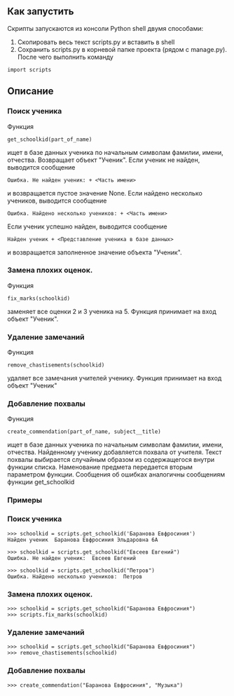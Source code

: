 ## Как запустить
Скрипты запускаются из консоли Python shell двумя способами:
1. Скопировать весь текст scripts.py и вставить в shell
2. Сохранить scripts.py в корневой папке проекта (рядом с manage.py). После чего выполнить команду
```
import scripts
```
## Описание
### Поиск ученика
Функция
```
get_schoolkid(part_of_name)
```
ищет в базе данных ученика по начальным символам фамилии, имени, отчества. Возвращает объект "Ученик".
Если ученик не найден, выводится сообщение 
```
Ошибка. Не найден ученик: + <Часть имени>
```
и возвращается пустое значение None.
Если найдено несколько учеников, выводится сообщение 
```
Ошибка. Найдено несколько учеников: + <Часть имени>
```
Если ученик успешно найден, выводится сообщение 
```
Найден ученик + <Представление ученика в базе данных>
```
и возвращается заполненное значение объекта "Ученик".
### Замена плохих оценок.
Функция
```
fix_marks(schoolkid)
```
заменяет все оценки 2 и 3 ученика на 5. Функция принимает на вход объект "Ученик".

### Удаление замечаний
Функция
```
remove_chastisements(schoolkid)
```
удаляет все замечания учителей ученику. Функция принимает на вход объект "Ученик"
### Добавление похвалы
Функция
```
create_commendation(part_of_name, subject__title)
```
ищет в базе данных ученика по начальным символам фамилии, имени, отчества. Найденному ученику добавляется похвала от учителя. Текст похвалы выбирается случайным образом из содержащегося внутри функции списка. Наменование предмета передается вторым параметром функции.
Сообщения об ошибках аналогичны сообщениям функции get_schoolkid
### Примеры
### Поиск ученика
```
>>> schoolkid = scripts.get_schoolkid('Баранова Евфросиния')
Найден ученик  Баранова Евфросиния Эльдаровна 6А

>>> schoolkid = scripts.get_schoolkid("Евсеев Евгений") 
Ошибка. Не найден ученик:  Евсеев Евгений

>>> schoolkid = scripts.get_schoolkid("Петров")         
Ошибка. Найдено несколько учеников:  Петров
```
### Замена плохих оценок.
```
>>> schoolkid = scripts.get_schoolkid("Баранова Евфросиния")
>>> scripts.fix_marks(schoolkid)
```

### Удаление замечаний
```
>>> schoolkid = scripts.get_schoolkid("Баранова Евфросиния")
>>> remove_chastisements(schoolkid)
```
### Добавление похвалы
```
>>> create_commendation("Баранова Евфросиния", "Музыка")
```
